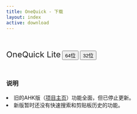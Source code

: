 ```yaml
---
title: OneQuick - 下载
layout: index
active: download
---
```


<div class="container" style=" max-width: 768px;">

<div class="row" style="width: 768px; margin: 50px 0;">
	<p>
		<span style="font-size: 22px;">OneQuick Lite</span>
		<a href="{{ site.lite.x64url }}"><button type="button" class="btn btn-primary download">64位</button></a>
		<a href="{{ site.lite.x86url }}"><button type="button" class="btn btn-primary download">32位</button></a>
	</p>
</div>

<div>
	<h3>说明</h3>
	<li>
		旧的AHK版（<a href="https://github.com/XUJINKAI/OneQuick" target="_blank">项目主页</a>）功能全面，但已停止更新。
	</li>
	<li>
		新版暂时还没有快速搜索和剪贴板历史的功能。
	</li>
</div>
</div>
